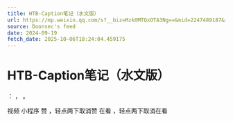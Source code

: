 ```yaml
---
title: HTB-Caption笔记（水文版）
url: https://mp.weixin.qq.com/s?__biz=Mzk0MTQxOTA3Ng==&mid=2247489187&idx=1&sn=8104b9a836c590a8d8da5094b9c9ab8d
source: Doonsec's feed
date: 2024-09-19
fetch_date: 2025-10-06T18:24:04.459175
---
```


# HTB-Caption笔记（水文版）

：
，
。

视频
小程序
赞
，轻点两下取消赞
在看
，轻点两下取消在看